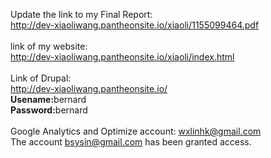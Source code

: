 Update the link to my Final Report:<br>
http://dev-xiaoliwang.pantheonsite.io/xiaoli/1155099464.pdf
<br><br>
link of my website:<br>
http://dev-xiaoliwang.pantheonsite.io/xiaoli/index.html
<br><br>
Link of Drupal:<br>
http://dev-xiaoliwang.pantheonsite.io/
<br>
<b>Usename:</b>bernard
<br>
<b>Password:</b>bernard
<br><br>
Google Analytics and Optimize account: wxlinhk@gmail.com 
<br>The account bsysin@gmail.com has been granted access.
